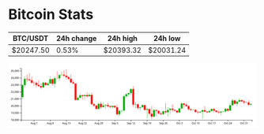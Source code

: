 # Bitcoin Stats

BTC/USDT|24h change|24h high|24h low|
|---|---|---|---|
|$20247.50|0.53%|$20393.32|$20031.24|

<img src="./chart.svg">
